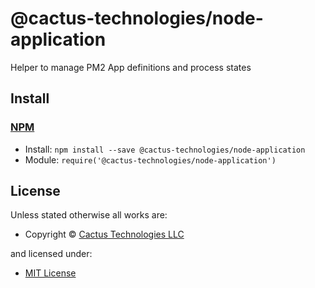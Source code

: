 <!-- TITLE/ -->

<h1>@cactus-technologies/node-application</h1>

<!-- /TITLE -->

<!-- DESCRIPTION/ -->

Helper to manage PM2 App definitions and process states

<!-- /DESCRIPTION -->

<!-- INSTALL/ -->

<h2>Install</h2>

<a href="https://npmjs.com" title="npm is a package manager for javascript"><h3>NPM</h3></a><ul>

<li>Install: <code>npm install --save @cactus-technologies/node-application</code></li>
<li>Module: <code>require('@cactus-technologies/node-application')</code></li></ul>

<!-- /INSTALL -->

<!-- LICENSE/ -->

<h2>License</h2>

Unless stated otherwise all works are:

<ul><li>Copyright &copy; <a href="http://www.cactus.is">Cactus Technologies LLC</a></li></ul>

and licensed under:

<ul><li><a href="http://spdx.org/licenses/MIT.html">MIT License</a></li></ul>

<!-- /LICENSE -->
